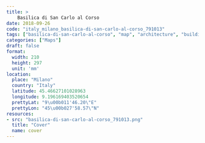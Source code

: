 ```yaml
---
title: > 
    Basilica di San Carlo al Corso
date: 2018-09-26
code: "italy_milano_basilica-di-san-carlo-al-corso_791013"
tags: ["basilica-di-san-carlo-al-corso", "map", "architecture", "buildings", "Milano", "Italy"]
categories: ["Maps"]
draft: false
format:
  width: 210
  height: 297
  unit: 'mm'
location:
  place: "Milano"
  country: "Italy"
  latitude: 45.46627101028963
  longitude: 9.196169403520654
  prettyLat: "9\u00b011'46.20\"E"
  prettyLon: "45\u00b027'58.57\"N"
resources:
- src: "basilica-di-san-carlo-al-corso_791013.png"
  title: "Cover"
  name: cover
---
```

